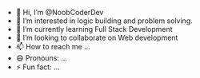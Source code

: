 - 👋 Hi, I’m @NoobCoderDev
- 👀 I’m interested in logic building and problem solving.
- 🌱 I’m currently learning Full Stack Development
- 💞️ I’m looking to collaborate on Web development
- 📫 How to reach me ...
- 😄 Pronouns: ...
- ⚡ Fun fact: ...

<!---
NoobCoderDev/NoobCoderDev is a ✨ special ✨ repository because its `README.md` (this file) appears on your GitHub profile.
You can click the Preview link to take a look at your changes.
--->
<!-- Noob Coder Dev  -->